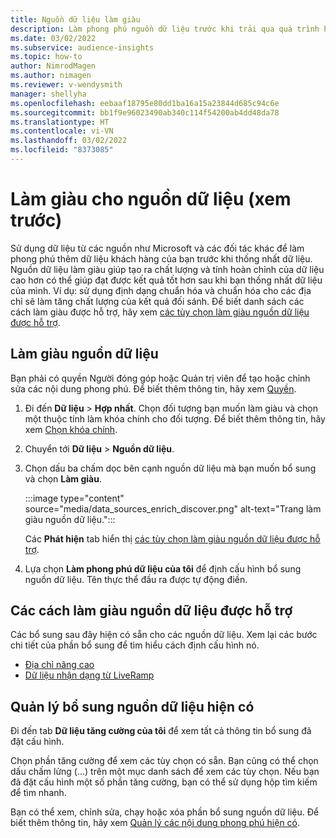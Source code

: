 ```yaml
---
title: Nguồn dữ liệu làm giàu
description: Làm phong phú nguồn dữ liệu trước khi trải qua quá trình hợp nhất dữ liệu.
ms.date: 03/02/2022
ms.subservice: audience-insights
ms.topic: how-to
author: NimrodMagen
ms.author: nimagen
ms.reviewer: v-wendysmith
manager: shellyha
ms.openlocfilehash: eebaaf18795e80dd1ba16a15a23844d685c94c6e
ms.sourcegitcommit: bb1f9e96023490ab340c114f54200ab4dd48da78
ms.translationtype: HT
ms.contentlocale: vi-VN
ms.lasthandoff: 03/02/2022
ms.locfileid: "8373085"
---
```

# <a name="enrichment-for-data-sources-preview"></a>Làm giàu cho nguồn dữ liệu (xem trước)

Sử dụng dữ liệu từ các nguồn như Microsoft và các đối tác khác để làm phong phú thêm dữ liệu khách hàng của bạn trước khi thống nhất dữ liệu. Nguồn dữ liệu làm giàu giúp tạo ra chất lượng và tính hoàn chỉnh của dữ liệu cao hơn có thể giúp đạt được kết quả tốt hơn sau khi bạn thống nhất dữ liệu của mình. Ví dụ: sử dụng định dạng chuẩn hóa và chuẩn hóa cho các địa chỉ sẽ làm tăng chất lượng của kết quả đối sánh. Để biết danh sách các cách làm giàu được hỗ trợ, hãy xem [các tùy chọn làm giàu nguồn dữ liệu được hỗ trợ](#supported-data-source-enrichments).

## <a name="enrich-a-data-source"></a>Làm giàu nguồn dữ liệu

Bạn phải có quyền Người đóng góp hoặc Quản trị viên để tạo hoặc chỉnh sửa các nội dung phong phú. Để biết thêm thông tin, hãy xem [Quyền](permissions.md).  

1. Đi đến **Dữ liệu** > **Hợp nhất**. Chọn đối tượng bạn muốn làm giàu và chọn một thuộc tính làm khóa chính cho đối tượng. Để biết thêm thông tin, hãy xem [Chọn khóa chính](map-entities.md#select-primary-key-and-semantic-type-for-attributes).

1. Chuyển tới **Dữ liệu** > **Nguồn dữ liệu**.
 
1. Chọn dấu ba chấm dọc bên cạnh nguồn dữ liệu mà bạn muốn bổ sung và chọn **Làm giàu**.

   :::image type="content" source="media/data_sources_enrich_discover.png" alt-text="Trang làm giàu nguồn dữ liệu.":::

   Các **Phát hiện** tab hiển thị [các tùy chọn làm giàu nguồn dữ liệu được hỗ trợ](#supported-data-source-enrichments).

1. Lựa chọn **Làm phong phú dữ liệu của tôi** để định cấu hình bổ sung nguồn dữ liệu. Tên thực thể đầu ra được tự động điền.

## <a name="supported-data-source-enrichments"></a>Các cách làm giàu nguồn dữ liệu được hỗ trợ

Các bổ sung sau đây hiện có sẵn cho các nguồn dữ liệu. Xem lại các bước chi tiết của phần bổ sung để tìm hiểu cách định cấu hình nó.

- [Địa chỉ nâng cao](enrichment-enhanced-addresses.md)
- [Dữ liệu nhận dạng từ LiveRamp](enrichment-liveramp.md)

## <a name="manage-existing-data-source-enrichments"></a>Quản lý bổ sung nguồn dữ liệu hiện có

Đi đến tab **Dữ liệu tăng cường của tôi** để xem tất cả thông tin bổ sung đã đặt cấu hình.

Chọn phần tăng cường để xem các tùy chọn có sẵn. Bạn cũng có thể chọn dấu chấm lửng (...) trên một mục danh sách để xem các tùy chọn. Nếu bạn đã đặt cấu hình một số phần tăng cường, bạn có thể sử dụng hộp tìm kiếm để tìm nhanh.

Bạn có thể xem, chỉnh sửa, chạy hoặc xóa phần bổ sung nguồn dữ liệu. Để biết thêm thông tin, hãy xem [Quản lý các nội dung phong phú hiện có](enrichment-hub.md).
